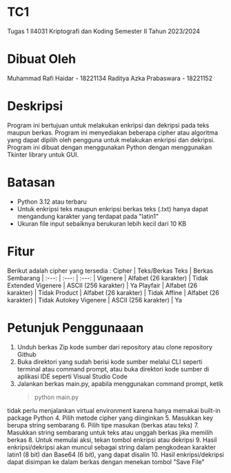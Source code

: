 # TC1
 Tugas 1 II4031 Kriptografi dan Koding Semester II Tahun 2023/2024
 # Dibuat Oleh
 Muhammad Rafi Haidar - 18221134
 Raditya Azka Prabaswara - 18221152
# Deskripsi
Program ini bertujuan untuk melakukan enkripsi dan dekripsi pada teks maupun berkas. Program ini menyediakan beberapa cipher atau algoritma yang dapat dipilih oleh pengguna untuk melakukan enkripsi dan dekripsi. Program ini dibuat dengan menggunakan Python dengan menggunakan Tkinter library untuk GUI.
# Batasan
- Python 3.12 atau terbaru
- Untuk enkripsi teks maupun enkripsi berkas teks (.txt) hanya dapat mengandung karakter yang terdapat pada "latin1"
- Ukuran file input sebaiknya berukuran lebih kecil dari 10 KB
# Fitur
Berikut adalah cipher yang tersedia :
Cipher | Teks/Berkas Teks | Berkas Sembarang
| :---:   | :---: | :---: |
Vigenere | Alfabet (26 karakter) | Tidak
Extended Vigenere | ASCII (256 karakter) | Ya
Playfair | Alfabet (26 karakter) | Tidak
Product | Alfabet (26 karakter) | Tidak
Affine | Alfabet (26 karakter) | Tidak
Autokey Vigenere | ASCII (256 karakter) | Ya
# Petunjuk Penggunaaan
1. Unduh berkas Zip kode sumber dari repository atau clone repository Github
2. Buka direktori yang sudah berisi kode sumber melalui CLI seperti terminal atau command prompt, atau buka direktori kode sumber di aplikasi IDE seperti Visual Studio Code
3. Jalankan berkas main.py, apabila menggunakan command prompt, ketik
   > python main.py
   > 
tidak perlu menjalankan virtual environment karena hanya memakai built-in package Python
4. Pilih metode cipher yang diinginkan
5. Masukkan key berupa string sembarang
6. Pilih tipe masukan (berkas atau teks)
7. Masukkan string sembarang untuk teks atau unggah berkas jika memilih berkas
8. Untuk memulai aksi, tekan tombol enkripsi atau dekripsi
9. Hasil enkripsi/dekripsi akan muncul sebagai string dalam pengkodean karakter latin1 (8 bit) dan Base64 (6 bit), yang dapat disalin
10. Hasil enkripsi/dekripsi dapat disimpan ke dalam berkas dengan menekan tombol "Save File"


